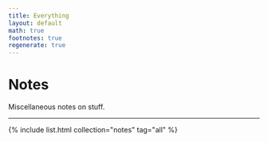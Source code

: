 ```yaml
---
title: Everything
layout: default
math: true
footnotes: true
regenerate: true
---
```


# Notes

Miscellaneous notes on stuff.

-------------

{% include list.html collection="notes" tag="all" %}